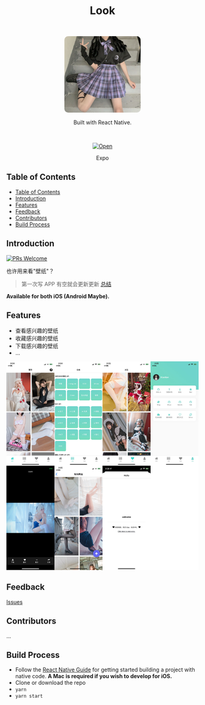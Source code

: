 <h1 align="center"> Look </h1> <br>
<p align="center">
  <a href="https://github.com/xiaotiandada/look">
    <img style="border-radius: 10px;" alt="GitPoint" title="GitPoint" width="200" src="./assets/images/icon.png" width="450">
  </a>
</p>

<p align="center">
  Built with React Native.
</p>

<br>

<p align="center">
  <a href="https://expo.dev/@xiaotiandada/AwesomeProject">
    <img alt="Open" title="App Store" src="https://github.com/expo/expo/raw/master/.github/resources/banner.png" height="40">
  </a>
  <p align="center">Expo</p>
</p>

<!-- START doctoc generated TOC please keep comment here to allow auto update -->
<!-- DON'T EDIT THIS SECTION, INSTEAD RE-RUN doctoc TO UPDATE -->
## Table of Contents

- [Table of Contents](#table-of-contents)
- [Introduction](#introduction)
- [Features](#features)
- [Feedback](#feedback)
- [Contributors](#contributors)
- [Build Process](#build-process)

<!-- END doctoc generated TOC please keep comment here to allow auto update -->

## Introduction

[![PRs Welcome](https://img.shields.io/badge/PRs-welcome-brightgreen.svg?style=flat-square)](https://expo.dev/@xiaotiandada/AwesomeProject)

也许用来看"壁纸"？

> 第一次写 APP 有空就会更新更新 [总结](https://github.com/xiaotiandada/blog/issues/86)

**Available for both iOS (Android Maybe).**

## Features

* 查看感兴趣的壁纸
* 收藏感兴趣的壁纸
* 下载感兴趣的壁纸
* ...

<p align="center">
  <img src = "./doc/screen.png" width=700>
</p>

## Feedback

[Issues](https://github.com/xiaotiandada/look/issues)

## Contributors

...

## Build Process

- Follow the [React Native Guide](https://facebook.github.io/react-native/docs/getting-started.html) for getting started building a project with native code. **A Mac is required if you wish to develop for iOS.**
- Clone or download the repo
- `yarn`
- `yarn start`
